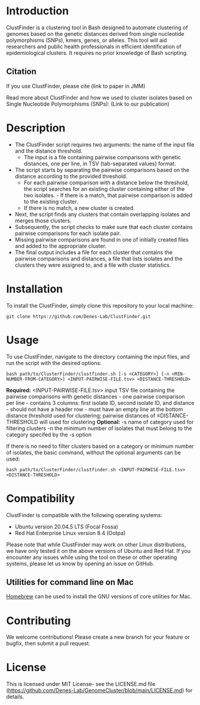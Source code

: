 # Introduction
ClustFinder is a clustering tool in Bash designed to automate clustering of genomes based on the genetic distances derived from single nucleotide polymorphisms (SNPs), kmers, genes, or alleles. This tool will aid researchers and public health professionals in efficient identification of epidemiological clusters. It requires no prior knowledge of Bash scripting.

## Citation

If you use ClustFinder, please cite (link to paper in JMM)

Read more about ClustFinder and how we used to cluster isolates based on Single Nucleotide Polymorphisms (SNPs): (Link to our publication)

# Description
- The ClustFinder script requires two arguments: the name of the input file and the distance threshold. 
   - The input is a file containing pairwise comparisons with genetic distances, one per line, in TSV (tab-separated values) format. 
- The script starts by separating the pairwise comparisons based on the distance according to the provided threshold. 
   - For each pairwise comparison with a distance below the threshold, the script searches for an existing cluster containing either of the two isolates.      - If there is a match, that pairwise comparison is added to the existing cluster. 
   - If there is no match, a new cluster is created. 
 - Next, the script finds any clusters that contain overlapping isolates and merges those clusters. 
 - Subsequently, the script checks to make sure that each cluster contains pairwise comparisons for each isolate pair. 
 - Missing pairwise comparisons are found in one of initially created files and added to the appropriate cluster. 
 - The final output includes a file for each cluster that contains the pairwise comparisons and distances, a file that lists isolates and the clusters they were assigned to, and a file with cluster statistics.




# Installation
To install the ClustFinder, simply clone this repository to your local machine:

```
git clone https://github.com/Denes-Lab/ClustFinder.git
```

# Usage
To use ClustFinder, navigate to the directory containing the input files, and run the script with the desired options:
```
bash path/to/ClusterFinder/clustfinder.sh [-s <CATEGORY>] [-n <MIN-NUMBER-FROM-CATEGORY>] <INPUT-PAIRWISE-FILE.tsv> <DISTANCE-THRESHOLD> 
```

**Required:**
<INPUT-PAIRWISE-FILE.tsv>	input TSV file containing the pairwise comparisons with genetic distances
				- one pairwise comparison per line
				- contains 3 columns: first isolate ID, second isolate ID, and distance
				- should not have a header row
				- must have an empty line at the bottom
<DISTANCE-THRESHOLD>             distance threshold used for clustering; pairwise distances of ≤DISTANCE-THRESHOLD will used for clustering
**Optional:**
-s <CATEGORY>                    name of category used for filtering clusters
-n <MIN-NUMBER-FROM-CATEGORY>    the minimum number of isolates that must belong to the category specifed by the -s option


If there is no need to filter clusters based on a category or minimum number of isolates, the basic command, without the optional arguments can be used: 
``` 
bash path/to/ClusterFinder/clustfinder.sh <INPUT-PAIRWISE-FILE.tsv> <DISTANCE-THRESHOLD>  
```


# Compatibility
ClustFinder is compatible with the following operating systems:
  - Ubuntu version 20.04.5 LTS (Focal Fossa)
  - Red Hat Enterprise Linux version 8.4 (Ootpa) 

Please note that while ClustFinder may work on other Linux distributions, we have only tested it on the above versions of Ubuntu and Red Hat. If you encounter any issues while using the tool on these or other operating systems, please let us know by opening an issue on GitHub.

## Utilities for command line on Mac
[Homebrew](https://brew.sh/) can be used to install the GNU versions of core utilities for Mac.


# Contributing
We welcome contributions! Please create a new branch for your feature or bugfix, then submit a pull request.


# License
This is licensed under MIT License- see the LICENSE.md file (https://github.com/Denes-Lab/GenomeCluster/blob/main/LICENSE.md) for details. 
